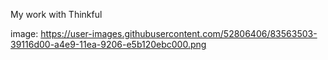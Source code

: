 My work with Thinkful


image: https://user-images.githubusercontent.com/52806406/83563503-39116d00-a4e9-11ea-9206-e5b120ebc000.png
